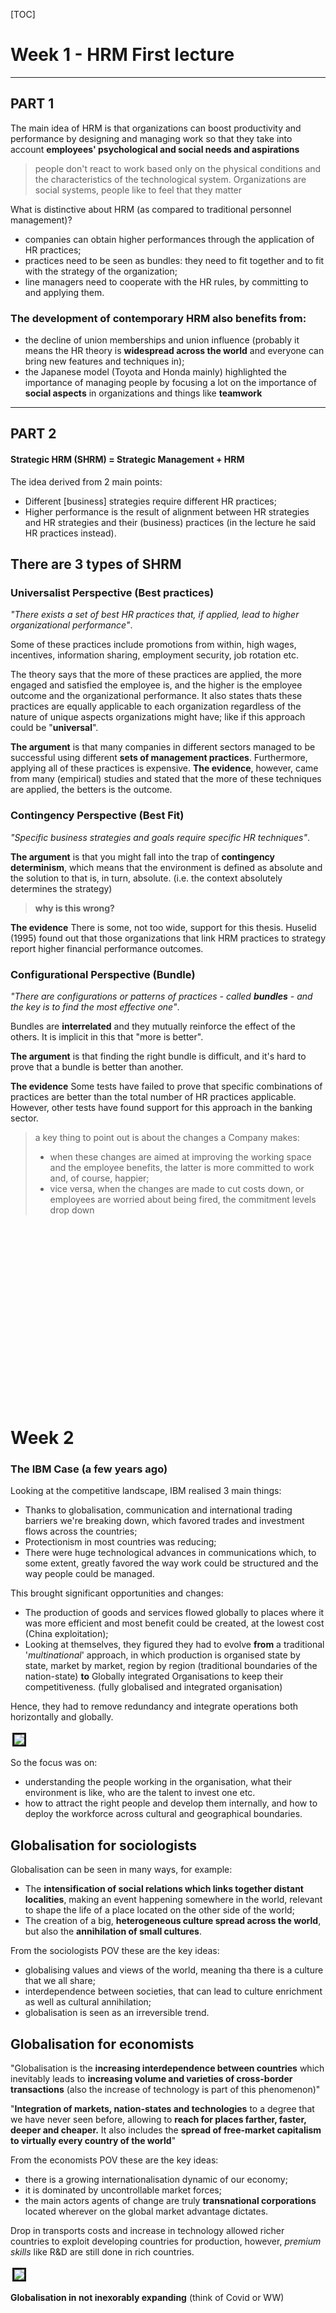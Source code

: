 [TOC]


<style>
    img {
        border: solid;
        margin: 3px;
    }
        
    h1:not(:first-of-type)::before {
        content: "";
        height: 100px;
        padding: 100px;
        display: block;
    }

    .no-mt {
        margin-top: -16px;
    }

    .warning {
        background: rgba(255, 0, 0, .3); 
        padding: 5px; 
        padding-left: 10px;
        margin: 20px 0; 
        border-left: solid 3px rgb(220, 0, 0);
    }

    .warning::before {
        content: "WARNING: ";
        font-weight: bold;
        color: rgb(220, 0, 0);
    }

    .definition, definition {
        background: rgba(80, 80, 255, .2); 
        padding: 5px; 
        padding-left: 10px;
        margin: 20px 0; 
        border-left: solid 3px rgb(80, 80, 255);
        display: block;
    }

    .definition::before,
    definition::before {
        content: "DEFINITION: ";
        font-weight: bold;
        color: rgb(80, 80, 255); 
}
</style>

# Week 1 - HRM First lecture

---

## PART 1

The main idea of HRM is that organizations can boost productivity and performance by designing and managing work so that they take into account **employees' psychological and social needs and aspirations**

>people don't react to work based only on the physical conditions and the characteristics of the technological system. Organizations are social systems, people like to feel that they matter

What is distinctive about HRM (as compared to traditional personnel management)?
- companies can obtain higher performances through the application of HR practices;
- practices need to be seen as bundles: they need to fit together and to fit with the strategy of the organization;
- line managers need to cooperate with the HR rules, by committing to and applying them.

### The development of contemporary HRM also benefits from:
 - the decline of union memberships and union influence (probably it means the HR theory is **widespread across the world** and everyone can bring new features and techniques in);
 - the Japanese model (Toyota and Honda mainly) highlighted the importance of managing people by focusing a lot on the importance of **social aspects** in organizations and things like **teamwork**

---

## PART 2

#### Strategic HRM (SHRM) = Strategic Management + HRM
The idea derived from 2 main points:
- Different [business] strategies require different HR practices;
- Higher performance is the result of alignment between HR strategies and HR strategies and their (business) practices (in the lecture he said HR practices instead).

## There are 3 types of SHRM

### Universalist Perspective (Best practices)
*"There exists a set of best HR practices that, if applied, lead to higher organizational performance"*.

Some of these practices include promotions from within, high wages, incentives, information sharing, employment security, job rotation etc.

The theory says that the more of these practices are applied, the more engaged and satisfied the employee is, and the higher is the employee outcome and the organizational performance. 
It also states thats these practices are equally applicable to each organization regardless of the nature of unique aspects organizations might have; like if this approach could be "**universal**".

**The argument** is that many companies in different sectors managed to be successful using different **sets of management practices**. Furthermore, applying all of these practices is expensive. 
**The evidence**, however, came from many (empirical) studies and stated that the more of these techniques are applied, the betters is the outcome.

### Contingency Perspective (Best Fit)
*"Specific business strategies and goals require specific HR techniques"*.

**The argument** is that you might fall into the trap of **contingency determinism**, which means that the environment is defined as absolute and the solution to that is, in turn, absolute. (i.e. the context absolutely determines the strategy)
> **why is this wrong?**

**The evidence** There is some, not too wide, support for this thesis. Huselid (1995) found out that those organizations that link HRM practices to strategy report higher financial performance outcomes.

### Configurational Perspective (Bundle)
*"There are configurations or patterns of practices - called **bundles** - and the key is to find the most effective one"*.

Bundles are **interrelated** and they mutually reinforce the effect of the others. It is implicit in this that "more is better". 

**The argument** is that finding the right bundle is difficult, and it's hard to prove that a bundle is better than another.

**The evidence** Some tests have failed to prove that specific combinations of practices are better than the total number of HR practices applicable. However, other tests have found support for this approach in the banking sector.


> a key thing to point out is about the changes a Company makes: 
> - when these changes are aimed at improving the working space and the employee benefits, the latter is more committed to work and, of course, happier;
> - vice versa, when the changes are made to cut costs down, or employees are worried about being fired, the commitment levels drop down










# Week 2

### The IBM Case (a few years ago)
Looking at the competitive landscape, IBM realised 3 main things:
- Thanks to globalisation, communication and international trading barriers we're breaking down, which favored trades and investment flows across the countries;
- Protectionism in most countries was reducing;
- There were huge technological advances in communications which, to some extent, greatly favored the way work could be structured and the way people could be managed.

This brought significant opportunities and changes:
- The production of goods and services flowed globally to places where it was more efficient and most benefit could be created, at the lowest cost (China exploitation);
- Looking at themselves, they figured they had to evolve **from** a traditional '*multinational*' approach, in which production is organised state by state, market by market, region by region (traditional boundaries of the nation-state) **to** Globally integrated Organisations to keep their competitiveness. (fully globalised and integrated organisation)

Hence, they had to remove redundancy and integrate operations both horizontally and globally.

<img src="./img/IBM_7.png">

So the focus was on:
+ understanding the people working in the organisation, what their environment is like, who are the talent to invest one etc.
+ how to attract the right people and develop them internally, and how to deploy the workforce across cultural and geographical boundaries.

## Globalisation for sociologists
Globalisation can be seen in many ways, for example:
- The **intensification of social relations which links together distant localities**, making an event happening somewhere in the world, relevant to shape the life of a place located on the other side of the world;
- The creation of a big, **heterogeneous culture spread across the world**, but also the **annihilation of small cultures**.

From the sociologists POV these are the key ideas:
- globalising values and views of the world, meaning tha there is a culture that we all share;
- interdependence between societies, that can lead to culture enrichment as well as cultural annihilation;
- globalisation is seen as an irreversible trend.

## Globalisation for economists
"Globalisation is the **increasing interdependence between countries** which inevitably leads to **increasing volume and varieties of cross-border transactions** (also the increase of technology is part of this phenomenon)"

"**Integration of markets, nation-states and technologies** to a degree that we have never seen before, allowing to **reach for places farther, faster, deeper and cheaper.** It also includes the **spread of free-market capitalism to virtually every country of the world**"

From the economists POV these are the key ideas:
- there is a growing internationalisation dynamic of our economy;
- it is dominated by uncontrollable market forces;
- the main actors agents of change are truly **transnational corporations** located wherever on the global market advantage dictates.

Drop in transports costs and increase in technology allowed richer countries to exploit developing countries for production, however, *premium skills* like R&D are still done in rich countries.

<img src="./img/Fully_globalised.png">

**Globalisation in not inexorably expanding** (think of Covid or WW)











# Week 3

## Skills that will be demanded in future
- **Digital skills**: knowing how to use a computer, how to surf the web, being able to work remotely and to use software like MS Office;
- **Agile thinking skills**: ability to work and adapt to different scenarios, to complexity and ambiguity, to innovation;
- **Interpersonal and communicational skills**: collaborative people, able to efficiently communicate to customers and other team members, with good oral and written communication skills, people who can brain storm. 
- **Global operating skills**: (particularly important for multinationals and big corporations) people speaking different languages, people sensitive to different cultures and traditions, people who understand international markets and can work (and manage) diverse people.

## Talents
Back in the past (2010), **talents were primarily in developed countries** like US, UK, Germany and so on, and there was a **lack of them in developing countries** like China, India, Brazil etc. As the projection proved, **the situation has become the opposite in our days**, having developing countries with a surplus of talents, and with developed countries having shortages.

> talent here is meant as analytical, digital, agile etc. skills.   

The reason behind this shift in talents is that those developing countries, as they were facing deficits, **invested on new workforce growth, training more college graduates and post grads** per capita.

A quick solution would be **to import talents** from other countries, but these people **hardly understand** the language, the culture, and even less, **the market**. Furthermore you have to retain and engage people from your local market, by expanding to other markets and teaching them the fundamentals of your nation.

## Old vs. New Deal

<img src="./img/OldVNewDeal1.png">
<img src="./img/OldVNewDeal2.png">

## Psychological contract

It is a set of unwritten reciprocal **expectations** between the individual employee and the organisation. But of course it can be subjective, that is, the perceptions of both parts of the employment relationship of the **reciprocal promises and obligations** implied by that relationship.

> During an interview the company promises you great stuff, and you promise to help them fulfill their mission.

## Protean and Boundaryless careers
<img src="./img/careers.png"> 
In spite of being different, these careers types are not opposite; the opposite might be (I am not sure) organisational career.
A protean career attitude implies that a person strives towards a developmental progression and self-fulfillment; a boundaryless career attitude is characterized by a high physical and/or psychological mobility.

The latter concept is very linked to the fact that long term careers do not exist anymore.

> **Job tenure:** the average years a person spend with the same company.

Although researches have demonstrated a slight increase in job tenure over the years, there's the chance that careers are getting more boundaryless and highly protean.

### Satisfactions and proficiency with protean and boundaryless attitudes
**Some studies coducted at Kings** show that people taking boundaryless careers have lower job, life and career satisfactions than other workers. 
From a organisation POV, they have less commitment to work and are more willing to leave the company.

Opposed to that, people taking protean careers tend to be happier than other workers. Also, they have better job performances, and better CB (Citizenship behaviour).

As protean attitude leads people to proactivity and better performance, organisations seeks to retain these employees.

Boundaryless people are instead retained when they have high human capital and high turnover.
Low boundaryless careers tend to appreciate High HRM commitment, whereas high boundaryless careers seem to prefer not to have HRM investing too much on them. This counts for OCB, OCBI and Job Performance. 

**To conclude**:
- Protean Careers are a WIN-WIN, the employee is happy and the job performance is good;
- Boundaryless Careers are a LOSE-LOSE, their general dissatisfaction leads them to less commitment and lower performance at work. Furthermore, HR has little impact on them.









# Week 4 - Attracting and Retaining Talents
###### video 1
60 % of companies reported problems to attract talents and 55 % to retain them.

## Techniques to attract talents

- Understand **what people** - the ones the company wants to attract - **want from work and career**
- Communicate who they are to current and prospective employees
- Translate their EVP (Employee Value Proposition) into a strong employer brand
- Invest in recruitment
- Very selective in hiring

## Schein's research
According to this guy who studied alumni for 10/12 years, people do not know what they want from a job at the beginning
of their career. They generally develop an identity within the first 5 to 7 years and that tends to remain stable throughout their lives.
Schein Identified 8 types of people:
<img src="./img/selection_process.png">
The technical one aims to become a GURU and to be seen as a master in what they do.


###### video 2
## Before the recruitment process
Companies should wonder 
- what distinguishes them from the competition, 
- what they can offer to prospective employees and
- what people they want to attract

## Signaling the job market WHO YOU ARE as an employer
Before applying for a job, people may know what leaks out of the company (*outside*) such as their product, their reputation, the salary and the job offer you 
can get, but they know **little about the working environment** (*inside*) and this unbalanced knowledge is know as **INFORMATION ASYMMETRY**.

Signalling the market about the job is you offer is very important to 
- the company: because you want to recruit the right people, because the recruiting process is very expensive and time consuming, 
- but also for candidates who, just like you, do not want to waste time after a job which does not suit them. (both of the parties want to lessen the problem **adverse selcection**)

So the company want to signal the market with the quality of the work they offer.

## Employee Value Proposition (EVP)
What the company stands for and what it represents, what an employer has to offer in terms of salary, benefits, social responsibility etc. 
<img src="./img/EVP.png">

To be effective, an EVP has to be:
- **formalised**: the company has to be conscious of what they have to offer and communicate it very clearly;
- **effectively communicate to both prospective employees and current employees** via ads, website, during the interviews etc.;
- **aligned** with the mission of the company;
- **different** from other to distinguish them from competitors;
  
EVP has to reflect in the employees':
<img src="./img/evp2.png">
Rewards = salaries and how people are managed 

### Hospital 1
Life balance, challenge, strong city community, high salary, life amid the nature, "adventure".

Looking to be rich and leave amid the nature.

### Hospital 2
Serenity, calm, Christian values, strong inner community, strong proposition of curing people to make some good, "spiritual environment", child support

Looking to fulfill the hospital mission to help other people and commit to the Christianity community, great for people with kids, stability, possibility of making career and to use state-of-art machines

###### video 3
## Recruitment
A company shoudl attract as many candidates as possible in order to have a big pool to choose from.

### Key recruitment decisions
- Should we fill a vacancy internally or search for candidates in the external market?
- Where to look for applicants?
- The content of the job and the type of person required
- What to tell applicants? What do we tell them about the company, especially about the **downsides**?

### Filling a vacancy
This is not a mutual exclusive process, you can look into both external and internal candidates
<img src="./img/vacancy.png">

### Where to search
- Direct applicants

- Referrals

- Local/national (?) newspaper (Gardian? FT? Daily Telegraph? Professional journals? e.g. Nursing Times or the Journal of Pharmacy)

- E-recruitment (jobs.ac.uk; facebook; linkedin; company websites; etc.) 
  > **BEWARE** that you do not really know what kind of people you may attract via social networks

- Employment agencies 
    - Public (Job Centre)
    - Temporary employment agencies
    - Recruitment Consultants
    - Headhunters/Executive Search Consultants

- University “milk-round” (Key for attracting high potential employees)

### Defining the person requirements
<img src="./img/competency.png">


### What you should tell to applicants
Every job comes with some downsides, and the recruiter has to give a good dose of realism to the candidate.
This will prevent a turnover as the candidates are aware of them (and the employer will not have to repeat the recruiting process again in case) and the employee will be more committed. 
Put it in a nice way of course, for instance, during the interviewing for healthcare assistant, ask the candidate how they would feel about cleaning the vomit, which smells terrible, as it will happen very often. This will give them a chance to reflect on whether or not they really want that job and are ok with that.










# Week 5 - Recruiting the right talents

Is recruiting a fair process?

> No, the examiner may be **biased** or they might trust their **gut** over non quantifiable matters like **level of confidence** or **how much a candidate talks confidently** or **the energy**.

## The selection process
The selection is a set of specifications, that you should think thoroughly, about how the candidate should be, that is, you should seek a candidate that fits the criteria you define.

A candidate features belong with 2 types:
- **Background Factors**: education, experience, etc.
- **Personal Factors**: intellectual ability, personality, motivation etc.

### Background Factors

Background factors can in turn be divided into sub categories:

**Education**
Is the educational background mandatory, or is it more of a tradional standard? Also, if you require someone to have a PhD, think of how big is the pool you can draw from when looking for candidate: surely the candidates will be very prepared, but they are also a very small amount.

**Experience**
Experience is required very often too, but, again, it is important to be precise on the type of experience required:

- **Industry Exp**: you may need an expert in a field, but that person should be able to talk to costumer rather than working on internal stuff
- **Function Exp**: experience in the sector or in specific tasks, but this kinds of requirements may be misleading. Suppose you are a multinational company counting thousands of employees, and are looking for someone with 2 years of experience in HR: a candidate comes up with 3 (even more than what you asked for) years of experience, but in a small company counting 500 people at most.
- **Company Exp**: some companies heavily invest in the employee training and formation, so a candidate coming from there may be more interesting than someone caming from a "lazy" company that produces paper pushers.

### Personal Factors

**Intellectual ability**
- **Analytical ability** – Ability to take a complex problem, define it, break it down in pieces to understand it better and then put the pieces back together and come up with a solution

- **Creative ability** – This may encompass the ability to generate strategic options, come up with new product/service ideas, etc.

- **Decision-making Style** –  Some people are extremely analytical, fact-based and structured. Others rely more on gut and intuition. Which style best fits the job/company?

**Motivation** (How much effort is the individual willing to make in his/her job?)
> Beware, if you promise something to the employee and do not fulfill the commitment, there will probably be a turnover and they will leave.

- **Goals** – Does the work fit with people’s own goals and ambitions?

- **Interests**  - Does the work fit with people’s interests (a salesperson who does not like to talk to people is not likely to be successful) (see career orientations).

## Selection process

### Decide the prerequisites
This will already skim a lot of candidates

> #### PICTURE TO BE ADDED

Candidates may have to meet some prerequisites that could be:
- **Job wise**: the preparation for a specific job or role;
- **Person wise**: background, experience, character, relationship capabilities

There are several ways to test these characteristics, for example an interview reveals the person, how they speak etc. whereas a test shows their technical skills. The best idea would be to use multiple testing techniques (interviews, test, assestment centres, references, etc.) to better understand all the aspects you are interested in.

**Characteristics of a good test**

<img src="./img/selection_process.png" alt="Testing procedure">

**standardised** means that a person's score has to be contextualised. A score of x has a different meaning if executed by a graduate rather than a worker (perhaps in the sense that a grad student, who has no practical experience, may be disadvantaged, yet prove to have a great potentiality)

<img src="./img/shortlisting.png">
<img src="./img/tests.png">
<img src="./img/5Personality.png">


###### video 2
## Assessment Centres

Assesment Centres are very important in the process of selecting new candidates. People taking part to this (on avg 1 assessor per 2 candidates) can give different opinions on the same candidate and, if the criteria are well defined, the **bias** can be removed.

## References
Very required, can be important to know the responsabilities and the professionality of a candidate, but they don't help much when it comes to character as the person on the other side will probably not talk trash about them. So be careful about it.

## Selection Interviews
Useful to find out about the candidate skills, competences, knowledge, qualifications, training etc.
But also to find out how much they are motivated and if they (values and horientations) would fit in the organisation (also, for example, can they travel or come to work on short notice, can they work on social hours)

### How to prepare for a interview
- Clearly define the requirements and the criteria necessary for a candidate to achieve them (study degree, experience, knowledge and skills);
- Decide what else to judge the candidate on beside the competences and the behaviour (for example being able to work on social hours, having a car etc.)
- Will you have a structured or unstructured interview.

## Structured interview (IMPORTANT!)
Super **standardised**, questions are defined and asked in a specific order; these questions are very tied to specific role criteria.
The answers are rated based on a **pre-formatted scale**.
The advantages of structured interviews are that they are **less prone to bias**, so they are more reliable predictors of future job performance and person job fit.

### Researches on structured interviews
- Interviewers tend to agree more on candidates.
- They have proven to be more reliable.
- Candidates chosen via this process are associated with better job performances, tenure and promotions.
  

## Biographical Interviews

A **Biographical interview** is one where the interviewer looks at the past experiences of the candidate, from the most recent to the oldest one.

## Behavioral interviews

In **Behavioural interviews**, instead, the candidate is asked how they behave in specific occasion like "how do you deal with a type of client" or "how do you respond when you are under pressure" and so on.

**Pro**
- Past performances are the best predictor of future behaviour.

**Con**
- Some candidates may not have experience and this makes it harder to compare them. Also, some of them might have had different experiences than others.

## Situational Interviews
Look at the behaviour in very specific scenarios such as a difficult client you have to deal with.

The difference with the behavioural is that here you suppose a scenario whereas in the previous one it refers to something that has happened already.

**Pro**
- Easy to compare candidates as the example is the same for all, and even candidates with no experience can answer.

**Con**
- People may say "I would do this" but then, in practice, they would not act that way.

## Bias in selection
<img src="./img/bias.png">

Obese people (especially women) are way less likely to be hired.

> the first impression an interviewer perceives of the candidate happens between the first **4 minutes**, and then the rest of the time, the interviewers tries to confirm their impression.

Being aware of the fact that we are often biased is the best way to mitigate it.

We are not biased on purpose, it is an unconscious process.



# Week 6 - Training


## Training process
<img src="./img/honey.png">

> What Honey means by that is that **learning** and managing knowledge is the way to achieve innovation and to keep oneself different from the competitors; also that **being different is now more important than being better** with respects to your competitors.

A **learning company** is one that seeks for new ideas, comes up with new ideas, moves them throughout the organisation, and *then* it actually **acts**, it takes the new knowledge as a basis for responding to a changing environment.

This **learning process** is accompanied by a **learning environment** that makes this process possible, and the **leadership** that fosters (favorire) and inspires the learning processes and helps create this learning environment model.

Products, services and even processes can be copied, to so stay ahead of the competition, **learning is the only sustainable competitive advantage you can have**.
If your rate of learning is smaller than the rate of changing (of the world, the market, the sector etc.) you are gonna fall behind.

Some companies believe they do good, but fall into common pitfalls:
- They theoretically do it, but in practice do not implement and activate the learning process;
- The learning is done, but only highest members in the hierarchy, such as CEOs and top managers, are instructed whereas line managers and normal workers, aka those doing the real work, are not;
- Lack of standards to assess how well the organisation is doing

When selecting the candidate, the company can:
- Assume an experienced worker:
  - who can bring a lot of experience and flexibility, but
  - will require a higher salary and
  - (being more employable) are at higher risk of a turnover
- Assume an unexperienced person:
  - who brings less benefit, 
  - who can be trained (but then they turn into an experience worker) risking to invest on their learning and then they change company

> Researches show that employees who feel more employable also report higher intentions to quit their organisations.
> However, Nielson found that investment in learning makes the employer

Empirical studies proof that investing in employee training and development is more strongly associated with **internal** rather than **external** employability, that means, they are not very likely to quit the job, but they are to seek a new position in the company.

> Investing on the right employee is always a good decision. Investing on someone seeking a protean career, for example, helps the company retain such employee.

Investment in **Career Development Practices** increases people's perceptions of their own employability (PEE) in the external market, and the effect is stronger on people who already feel employable to start with.

**Higher perceptions of employability** are associated with **lower intention to quit** and **higher organisational commitment** among individuals who are more **proactive** in managing their careers (protean career).

So, when people are expecting investments in their career (protean) and they do receive such training, they are more willing to stay with that company.

## Training analysis

Before doing any type of training, the company has to clear out the objectives of that process in 3 ways:

> <img src="img/7_organisational_analysis.png">
> <img src="img/7_task_analysis.png">
> Critical tasks and tasks that add a lot of value to the company are the primary objective.

> <img src="img/7_person_analysis.png">

## Training methods

There are 2 main types of training:

### Presentation methods

The trainee is passive recipients of information:

- **<u>Classroom instruction</u>** 
    - Typically we have a **lecturer** transmitting information to one group of trainees;
    - **Inexpensive** way to transmit information to many trainees.

- **<u>Distance learning</u>** 
    - Trainees attend programs where they can communicate with the trainer and other trainees at other locations (eg. **Videoconferencing**)
    - Useful for geographically dispersed companies.

- **<u>Audiovisual technique</u>** 
  - Useful for transmitting information and developing skills such as communication, interviewing, and customer-service skills (eg. **Training Videos**).

### Hands-on methods

The trainee is actively involved in learning:

- **<u>On-the-job training</u>**
Employees learn through observing peers or managers performing the job and trying to imitate their behavior (adequate for newly hired employees; low skilled workers)

- **<u>Simulations</u>** 
Represents real life situations and allows trainees to see the impact of their decisions in an artificial, risk-free environment (eg. Airplane pilots)

- **<u>Business games and case studies</u>** 
Trainees discuss cases relevant to better understand the complexity of their jobs and engage in games that stimulate acquiring relevant skills and knowledge.

- **<u>E-learning</u>** 
Training content usually delivered via web allowing trainees to have control over the learning process (when, where, at what speed)

### Selecting the method

- **<u>Who is it for?</u>**
Methods such as on-the-job training may be more useful to train unskilled workers than managers

- **<u>What is it for?</u>**
Classroom training may be more adequate to transmit information on labor law than case studies or simulations.

- **<u>What is the cost?</u>**
Audiovisual techniques may be less expensive to transmit company policy on customer care to thousands of workers dispersed across a country than classroom training. However, if we are training a few dozen workers producing a video may be too expensive.

### Method evaluation
<img src="img/6_evaluate_training.png">

## Employee Development Experiences
<img src="img/6_Employee_development.png">

- **Temporary assignments with another organization -** What Toyota does which makes an employee working with a partner group for the sake of both employer's development and building the relationship with the partner (understanding and helping them) 

## Interpersonal Relationships
<img src="img/6_Mentoring.png">
<img src="img/6_Coaching
.png">

<br>
<br>
<br>

## RITZ-CARLTON Case study
The history of the Ritz-Carlton is the one of a luxury hotel which guests have always experience an amazing staying. Employees are perhaps the most important resource of the company and their training is fundamental. 

Employees are treated as *ladies and gentlemen* so that the company can retain them and, most importantly, because if the hotel treats them this way, they will treat guest the same way in turn.

The voluntary attrition (abbandono) rate is only 18%, which is well below the industry standard.

Ritz-Carlton realised that the quality of its end products was only as good as the people providing it. They do not "*hire*" people, they "*select*" them. As every employee has to take care of just one task, but they have to do it very well, the company prepared the ideal profile, job description, and quality recruitment based on the top performers from its hotel chain and the other comparable organisations. 

Candidates go through many interviews with different managers and they have to prove worthy of the job and full of empathy, kindness, passion for the job, and the ability to smile naturally.

> Technical skills can be taught, a change in the attitude is instead harder to achieve.

The idea is that people can show no skills, but the training cab teach them. What the training cannot teach them is to be passionate about their job and to smile in every situation.

### After being recruited

**2 day orientation**
After being recruited, the new employees undergo a 2 day orientation program. During this period they are treated like guests, they stay in the hotel rooms, eat at its restaurants, and a top managers welcome them with hand-written welcome cards. This is to ensure that they enjoy their job since day 1.

**21 day training**
After the initial orientation, each new recruit is assigned to and experience employee for 3 weeks of training. The 3 week the recruit performs the job and the actual employees gives feedback on his performance.
Recruits are instructed on the kind of language to use, omn dressing and appearance, and the behaviour with customers.
After this period, the top managers listens to the employee and the feedback; this allows him to check that the behaviour of employees is in line with the Ritz-Carlton philosophy and that the training is good enough.

At the end of the period, the employee takes a test to gauge(valutare) their technical skills and to demonstrate they have learnt the company philosophy. If not, the employee is offer the possibility to either leave or to join a department more suited to them.

**365 Certificate**
The training does not stop after those 21 days and employees are trained until day 365. Here they are tested again and certified.

**On going training**
The training does not stop after the first year and employees keep learning by doing and via courses


Each employee was given $2,000 a day to spend in assisting and helping guests. This gave them a lot of freedom as they did not have to ask for approval from managers, but also great responsibility (you consider them like valuable resources who can handle valuable resources).

Employees were also encouraged to suggest ideas to cut costs down or improving quality. Worthwhile ideas were awarded with cash bonuses. "employees have to feel part of the Ritz-Carlton".

**Why employee prefer RC**
Salaries are not higher than competitors, but employees are treated kindly and respectfully. Also the possibility of escalating the hierarchy lengthens job tenure.

<hr>

# Week 7

## Performance Management
**(video 1)**

If you want to manage the performance of your company there are 3 steps to follow:

- **Define performance**: not every employee can be judged based on the same criteria, as such you have to define what performance means (based on the job, on the role, etc.)
- **Performance Appraisal (Evaluation)**: after defined performance, you need to define how and based on what you are going to assess the performance
- **Feedback**: once you have assessed the performance of your employees, providing them with feedback is a good way to point out their weaknesses and have them improving.

## Aims of performance management
**(video 2)**

**Strategic** <u>(align the employee to the company's mission)</u>
The performance management system should **communicate** and reflect the company **strategy** in terms of expected employee results and **behaviours**, and **skills** to develop.

**Administrative** <u>(allow the company to make decisions)</u>
The performance management system is useful (and should lead) to **make decisions** regarding employee promotion/demotion, retention/termination, salary growth, etc.

**Developmental** <u>(main point of perf. manag. - should help employee develop and improve)</u>
Feedback sessions are particularly important for employee development (analyse why employees are not performing; decide on training, job transfer, etc.). It easy to critic people, but instead of giving destructive criticisms, you should aim at developing them. 

## Performance Appraisal
A good performance appraisal system should be
- **Focus**: evaluating too many aspects may put too many things on the same level, and everything would be relevant, and nothing would be important. So a good system should focus and the most important things.
- **Fair**: individual should participate in developing the appraisal method and the should be given clear feedback.
- **Clear**: a performance appraisal system that people do not understand is strongly not recommended. The system should make clear how employee should perform and what distinguishes a poor performance from a good one.

## Designing Performance Appraisal System

<img src="img/7_designing_system_appraisal.png">

Others may include external sources

### What to Evaluate

---

**Behaviour**
---

Organisations define the expected behaviours employees should exhibit and managers should evaluate to what extent employees exhibit these expected behaviours;
  
The most typical way to assess behaviours is via **critical incidents**, that is evaluating the behaviours in specific events that occurred.
    <br>
  - **Behaviorally anchored rating scales (BARS)**
    BARS identify a number of performance dimensions (e.g. Interaction with customers) and typify **grades of performance levels** corresponding to the exhibition of behaviors critical to success or failure on the job (e.g. 1-9). The rater should then grade employees according to the type of behavior that best describes their performance and to what extent they exhibit that behaviour. 
    The behaviours to be looked at are those **typically associated with either good or poor performance**. 
    > e.g. 9 = good, 1 = poor <img src="img/7_BARS_ex.png">

    **PROS**:
    - It offers **clear feedback to employees**: people understand how they should behave and offering them feedback helps them understand to what extent they are adhering to these behaviours.
    - It easy to associate this to **potential training** and contribute to their **development**.
    - Can be effective in linking the **company strategy** to specific behaviors that facilitate strategy implementation.

    **CONS**:
    - It requires constant **monitoring**.
    - It is often not clear the association between individual behaviour and company performance. (people may behave in a certain way and not achieve the desired output)
    - People tend to behave better when the appraisal is coming, and managers tend to focus more on the more recent behaviours, instead, they should note down everything at any time.

---
**Attributes:** 
---
Focuses on the extent to which individuals have certain characteristics or traits considered relevant for the performance of their and job and to the performance of the organization (company’s success)

Some of the attributes usually used are:
- Communication skills;
- Managerial skills;
- Interpersonal skills;
- Problem solving skills. 
	
<img src="img/7_graphic_rating_scale.png">

>e.g.
<img src="img/7_graphic_rating_scale_ex.png">

**PROS**:
- easy to evaluate;
- the same scale could be used across the company for different roles.

**CONS**:
- **Highly subjective**;
- Competences are hard to link to performance (someone with a competence may not display it via behaviour or performance);
- Does not offer ways to improve a skill.





---
Results:
---

1. the company establishes measurable performance targets and objectives
2. managers judge the extent to which the employee (or the team or whatever) achieved them over a specific amount of time.


**PROS**:
- subjectivity is reduced;
- it is easy to link individual performance to company's performance and that the link between employee performance and company's strategy is clear;
- managers have to deal with their employees on a daily basis and they have feelings, so assessing them negatively on behaviours is hard, but on achieved results is not.

**CONS**:
- Performance may be affected by factors out of employee's control (economic recession, or think of salespeople during COVID);
- individuals may end up focusing only on benchmarked aspects of their job;
- Employees' behaviours in achieving these results are not taking into consideration and they may have bad impacts on the team.


<br>

## Comparing Performance Between Employees
 
Often companies compare employees' performances with one another. 
They can either go from the best employee to the worst (**Simple Ranking**), or more generally divide them into groups (**Forced Distributions**) like top 10%(best), 11 to 20%, ... , 91+%(worst).

**PROS**
- Differentiate employees and helps decide about promotions or pay raises;
- Some managers may always rate their employees top performers, other may rate them always average performers. This approach eliminates this kind judgment.

**CONS**
- Someone allocates in the bottom 10% may be not far from someone in the mid 50%;
- Prone to suffer from “office politics”;
- Does not relate performance to objective employee outcomes;
- Does not relate performance appraisal to company strategy.

## Information sources

Information about the individual may come from:
**managers**
<img src="img/7_source_managers.png">

**peers**
<img src="img/7_source_peers.png">

**subordinates**
<img src="img/7_source_subordinates.png">

**self** (the subject **themselves**)
<img src="img/7_source_self.png">

**clients** (or **external sources**)
<img src="img/7_source_clients.png">

The sum of all (or some) of these sources is called **360 degree evaluation**
<img src="img/7_source_360.png">

**REMEMBER** the point of evaluating employees is mainly to provide them with feedback in order to improve their performances and to citicise them.



# Week 8 - Reward Management

**Reward** is a “bundle of returns offered in exchange for a cluster of employee contributions” <cite>(Bloom & Milkovitch, 1996)</cite>

“**Reward management** is concerned with the formulation and implementation of strategies and policies in order **to reward people fairly, equitably and consistently** in accordance with **their value to the organization**”. <cite>(Armstrong, 2010)</cite>

> For the next part, the lecturer used the  CIPD (2019) report for the data.

**Fair**
- People should be treated justly in accordance with what is due to them because of their value to the organization. 
- People should be rewarded for the value they create.

> If you ask employees, their wage is not fair.

**Equitable**
People should be rewarded appropriately in relation to others within the organization and others doing similar work in other organizations.

We tend to compare our wage to those of other people covering similar roles inside and outside the organisation, and we expect to have a similar pay with respect to our contribution.

**Consistent**
Decisions on pay should not vary arbitrarily and without due cause between different people or at different times.

We want our salary to be stable.
- Rewards shape attitudes and behaviour in employees. An organisation that keeps changing is considered not stable
- This organisation is also likely to change the way they reward people or the standard use to judge who to reward, and those who joined the organisation based on some "rules", seeing them vanishing may decide to leave.


**Strategic** 
- People should be rewarded according to what the organization values and wants to pay for.
- The reward system should help to attract and retain high quality people.

This basically means that the reward strategy should be in line with the organisation strategy and proposition.


## Do rewards incentive people?
An MIT study case, with higher rewards for better performance, and lower, or no reward, for worse performance found out that:
- on jobs requiring mechanical skills, better rewards incentive people to work better, and their overall performance is good.
- on work that required even a little of cognitive skills (above rudimentary cognitive skills), the higher reward led to poorer performance.

A Little pay would not motivate people to work, so that is not a good idea, but overpaying them is not good either, in fact, as the many tests proofed, people perform worse.

This is because people have a purpose that motivates them which is not money. Atlassian gave their employee a whole free day to work on whatever they wanted. No bonuses were given to them whatsoever for their job, yet they came out with amazing ideas and work. Again, people need to feel self realised, and when they are paid the feel like they are not.

In essence, money should not be the only reward.


## Transactional Reward
<div class="definition">
<b>Transactional reward</b> (or total remuneration) is the value of all cash payments and benefits received by employees such as base pay or salary, contingent pay, cash bonuses, long-term incentives, shares, profit sharing and employee benefits which include pensions, holidays, health care,
</div>

**Base Pay**
It depends on different factors like:
- the importance of that role inside the company;
- the skills required for that job;
- market factors like supply and demand for that job; and so on.

The base salary is the starting point for deciding rewards, for example overtime work, sick pay, etc.

## Determining the base pay
The base salary can be defined base on:
- **Market factors** (external to the company)
  - **Extreme market pricing** -> market rates are the only thing taken into consideration;
  - **Market pricing** -> the job size is considered along side the market rate.
- **Internal focus** looks how jobs compare with each other in terms of value for the organisation.


## Pay determination
<img src="img/8_pay_determination.png">
<img src="img/8_issues_with_surveys.png">

## Internal focus - Job Evaluation
Evaluating the size of a job by looking only at internal factors.
This methodology has been highly criticised as it is bureaucratic, 
time-consuming and irrelevant in a market economy where **market rates dictate internal rates of pay**, however, it is still widely practiced.

<img src="img/8_job_evaluation.png">

To mitigate bias, many people score the employee altogether.
 
## Contingent Pay
<img src="img/8_contingent_pay.png">

Pay increases are related to the achievement of agreed **results** defined as **targets** or **outcomes**.

Contingent pay is good to tell employees how they are performing, what the company is expecting from them, and also to motivate and retain them.

However, these benefits are normally small and do not impact significantly on the motivation. This system can also generate the opposite effect, i.e. dissatisfaction, if the criteria are not well specified.
Also, sometimes achieving results does not depend on the employee but on some environmental factors.

**Team-based pay** can also be considered:
- It would enforce the team spirit,
- But people may not feel as gratified as they should, or they may receive a lot of pressure from the teammates.

**Organisation wide bonuses**
<img src="img/8_organisation-wide_bonus.png">


## Benefits
Benefits are **non-monetary** bonuses with financial value, yet **very expensive**.

<img src="img/8_benefits.png">
Their aim is not to directly motivate employees, but to create a working experience, to attract and retain.

<img src="img/8_benefits2.png">

Employee may be able to decide their benefits to some extent. 
Degrees of employee freedom:
- Fixed menu (choice from a fixed list of benefits)
- Flexible menu (choice from a core list plus a wider list of other benefits - so-called core plus schemes)
- Total freedom (employees are free to choose up to their points/cash limit)


## Relative Rewards (non-financial)
Employees feel like bonuses are ought to them at some point, and cutting them could be bad. As financial benefits can be very expensive, consider about non financial ones:
<img src="img/8_non_financial_benefit.png">













# Week 9 - Turnovers

<definition>
    <b>Employee Turnover</b> is the rate at which employee leave the company.  
</definition>

A turnover can be either:
- **Voluntary:** e.g. the employee wants to retire or change job; or
- **Involuntary:** the company fires the employee

Turnovers are generally associated with the **economy**: 
- During **recessions** voluntary turnover diminish and the involuntary ones increase.
- During **good times** the opposite holds true.

The turnover rate is not consistent across different types of job, for example **seasonal job** or hospitality display higher turnovers rate.

The formula for the turnover is simply
(# people who left during the year / avg. # of employee durint the year) x 100

This formula is however misleading as it does not consider what sector are leaving people from (HRM, salespeople, devops etc.)

---
**What do HR managers think about turnovers?**
Apparently, turnover is not seen as having meaningful negative impacts by HR managers, as the graph shows:

<img src="img/9_HR_Managers_on_turnover.png">

And, actually, managers are quite satisfied with the turnover rate:

<img src="img/9_HR_Turnover_satissfaction.png">

In fact, 43% of them are ok with that rate and 14% would like to see an increase in this number.    

## Is turnover a bad thing?

**Thesis 1: No, it is not and it as actually a good thing**

1. As mentioned before, some sectors see a higher rate of turnovers, however, they still manage to be profitable. <br>
  Think about McDonald's or Burger king (which has a turnover rate of over 300%), they are incredibly profitable, yet employee leave and join steadily.<br>
  This businesses are called **businesses of numbers**.
<br>

2. There are plenty of jobs with **high retention rate** which offer poor services (e.g some **public sector organisation**)
<br>

3. High levels of turnover mean new employee with new ideas that can stimulate the company to come up with new products. (e.g companies in the Silicon Valley)
<br>

4. It allows to have control over the payrolls, in facts, laying off people allows companies to save money.


**Thesis 2: Yes, it is bad**

1. Is it **expensive** as you have to go through the recruitment and selection process, the induction (this refers to learning about the company structure and how things work), and the training again; also, consider the loss in productivity.
<br>

2. Turnovers are a **loss in human capital**. Consider that your employee may be skilled and hard to replace, or they may join your competitors benefitting them and, indirectly or directly, have a negative impact on your company.
<br>

3. loosing an employee may **put a lot of pressure on their teammates** who now have higher work loads. Some may argue that finding a replacement is a quick process, but still, the new employee may be "inept" and it takes them time become proficient.
<br>

4. High turnover rates reflect negatively on the company’s **reputation** with potential future employees and customers

**Conclusion**
High levels of turnover create instability and are expensive, but low levels of turnover are not desired either are the company does not get to recycle the skills, the mindset and the ideas.
So ideally, you should have reasonable turnover levels.

How do you decide the right amount?
This depends on several things like:
- the **sector**: you may look at your competitors to benchmark it;
- the **job category**, so are devOps leaving? and HR managers? etc.
- the **cost of replacing the leavers**, actual cost of recruitment process as well as the human cost -> are they available on the market?
- how **expensive is the training**, e.g. McDonald's has low training costs as compared to a hostess.
  

## Leaving Factors:

### Pull factors (it's not you, it's me)
- **Better Pay**;
- **Better Career opportunities**
- **Better work-life balance**

A company should not remain indifferent to these kind o turnovers and should diagnose the quality of their policies and practices:
- [Better payoff and opportunities] The organisation should **revise performance and reward management**: Are we paying the employees the right amount? How do we compare with our competitors? Shall we provide different rewards? What kind of rewards do our competitors offer?
- **Are we hiring the right people**? Are we making promises we cannot keep? Are turnovers a consequence of a poor recruitment process? Do we make promises we do not maintain? Are we looking for the wrong people or do we offer them the wrong tools?
- **Are we not investing enough (training and development) on them**?

> Turnovers are a good way to assess HR practices.

### Push factor (it IS you!!)
Employees are dissatisfied with the organisation culture, with their policies or their practices, etc.

The company should again come up with the same questions as before.

### Unavoidable turnover
People retire because they are too old, or ill or anything else that is entirely outside of the company control.

The company expects these turnovers to some extents and there is not much it can do.

### Involuntary turnover
The company is pushing its employee in to the market by reducing wages, terminating contracts etc. This generally happens during economic crisis.

In this cases, again, HR should questions the techniques used:
Did we make the right decision to hire people? Can we prevent this situation?

## Exit surveys
Right after an employee declares their intention to quit, or at least before they leave, the company should conduct an exit survey or interview. This survey should not be conducted by the line manager, rather, an external consultant or an HR manager should be in charge.

The information should be systematically gathered and used to diagnose HR policies

There are some issues though:
- Are the interviewees honest? Generally not, especially if the problem is their manager.
- People prefer to mention social reasons for leaving, like better pays or personal circumstances.
- Finally, people like to "leave the door open" even if they are joining another company as you never know whether you may want to come back. Even if this is not the case, people may not be brutally honest.


## Why do people stay?
It may be the case that the individual perceives to fit in the job, believes in the company's mission. 
Because leaving the company involves costs, job research and sacrifices, risking mobility for example.

It may also be that they feel they belong with the organisation community.




# Week 10 - Managing International Assignment (IA)
Multinational Companies send employees from their home country to a different country for business operations at overseas offices or subsidiaries. This practice is known as **International Assignment** and these employees are called **expatriates**.

There are different reasons behind this choice:
- there is a shortage of talents, which mainly happens in developing countries;
- expatriation allows for the development of a talent, in particular, their leadership skills;
- to integrate a subsidiary, and make sure that they are all aligned (adhere to standards).

There exist 2 types of assignment:
- **Learning-driven** where the employee is sent to develop themselves;
  > The assignee is expected to adapt to the new context and the new requirements to absorb it.
- **Demand-driven** where the employee is sent to control a subsidiary.
  > The assignee is expected not to change, rather the subsidiary should adapt to the expatriate.

IA can be:
- **self-initiated**, where the employee themselves is willing to move abroad; or
- **company backed**, where the company wants the employee to move.  

Expatriates may be self-driven, that is, they are the ones who want to change country, 
and companies may see a risk in that.

Sometimes, when expatriates come back, they may have integrated what are regarded as 
negative attitudes that the company may not like.

**Why do people take IA?**
- Career development: they see an opportunity to progress in the company. This is generally the case of company backed expatriates.
- Personal development: including the adventure of living off in a different country.
- Financial incentives: not as attractive as it used to be.
  
## Why do IA fail?
There is a very high rate of IA failing, that is, not completing their assignment and coming back home before the end of it.
They generally fail due to problems of living or working in the host country.

There are also people who complete their assignment, but without achieving the expected results, and this is also considered a failure.

### Language Issues
The language is often the main barrier to overcome as it makes it hard to communicate both at work and outside of it.

### Family Issues
People neglect the fact they may not be able to work after moving, but statistics show how about 66% of the people with a job who move abroad, end up being only 20% (of the 100% from the 60%) having a job.

People also have families and they have to keep that in mind too. 

### Keeping ties with the Head Quarter (HQ)
Some expatriates expect to escalate the rankings by taking an IA, but the truth is that is slows it down, and many of them are, in fact, worried about it: they lose their social network, the contacts with their colleagues.

Chines expatriates are very concerned with this issue. [Yao et al 2014]

### Expatriate Adjustment
Finally, some people cannot adapt to the new lifestyle:
- **Work Adjustment**, that is adjust to the new responsibilities, supervision and job expectations.
- **Interaction Adjustment**, socialising and speaking with nationals of the host country.
- **General Living Adjustment**, housing, food, shopping etc.

The quality of expat (and their families)'s adjustment is significantly associated with  the success of IA.



---

IA is very expensive for MNCs, but necessary to expand to other countries and/or control subsidiaries. The failure rate is however very high, so here is how to mitigate it. 

## Selecting the assignees
- Who to target?
  - Depending on the company strategy, for example the type of relationship the company want to build with the subsidiaries.
  - Talent availability.
  - Depending on the nature of the assignment, whether it is demanding or learning driven.

  <img src="img/10_choosing_employee.png">

  <br>
- What to tell them? (being realistic about what is expecting them)
  <img src="img/10_selecting_expatriates.png">
- What criteria should the assignee meet?
  - competences,
  - skills,
  - personality.
  
  The selection process should not be much different from the normal hiring process, however, there are some critical elements to consider such as:
  - Personality characteristics
  - Language skills
  - Family circumstances
  - Prior International Experience

<img src="img/10_personality.png">

Language knowledge is fundamental, yet not necessarily sufficient to adjust and succeed.

Past international experience, on the other hand, would favour integration and adjustment.

Finally, family has to be taken into account as it can hinder or facilitate adjustment. In countries like UK it is illegal to ask about family circumstances for selection. 
The issue about family can be addressed by offering pre-departure training to family members.

## Key cross-cultural training interventions
Before leaving, there is a basic training provided:

### cross-cultural orientation
Aims to help an international assignee learn the ba sics to live and work comfortably in the host country: currency, working hours, public transports etc.

### Cultural awareness 
Expatriates gain awareness of their own culture as a means of helping them gain appreciation for the cultural differences they will face in the host country.

### Diversity training
Expatriates understand the different issues they are more likely to face.

### Traditional education in international management
Teaching people how to do business in other countries.

### Cross-national coaching or mentoring
A coach that assists you in order to help you adjust in the new cultural context. They provide help for general settlement as well as specific tasks work related.

### Language Training

## International Compensation
Benefits from IA are:
- **moeny** based rewards;
- **allowences**:
  - cost of living;
  - exchange rate protection programmes;
  - housing, education, relocation allowances etc.
- **benefits** like vacation and special leaves;
- **Foreign service inducement(incentivi)/ hardship premium (premi di disagio)** like increase of base salary.

### Hardship premium (premi di disagio)
1. **Remoteness** – geographical isolation, travel difficulties, lack of cultural and recreation facilities, unavailability and poor quality of food and other essentials;

2. **Climate and geophysical conditions** – extreme weather conditions, risk of natural disaster, pollution;

3. **Health risks** - lack or poor standard of medical facilities, risk of disease, poor infrastructure (e,g, provision of water, sanitation etc.);

4. **Political concerns** - government activities, terrorism, corruption, human rights infractions, scarce availability of home-country representation;

5. **Crime** - risk to individuals or property, quality of policing;

6. **Family-unfriendly conditions** - poor educational facilities, poor housing quality, poor communications infrastructure.









<br>
<br>
<br>
<br>
<br>
<br>
<br>
<br>
<br>
<br>
<br>
<br>
<br>
<br>
<br>
<br>
<br>
<br>
<br>
<br>
<br>
<br>
